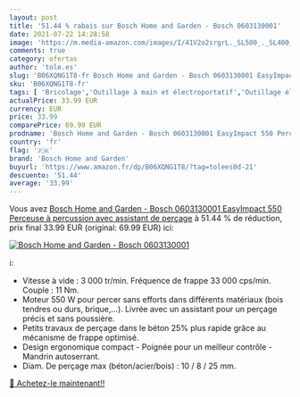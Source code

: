 ```yaml
---
layout: post
title: '51.44 % rabais sur Bosch Home and Garden - Bosch 0603130001'
date: 2021-07-22 14:28:58
image: 'https://m.media-amazon.com/images/I/41V2o2srgrL._SL500_._SL400_.jpg'
comments: true
category: ofertas
author: 'tole.es'
slug: 'B06XQNG1T8-fr Bosch Home and Garden - Bosch 0603130001 EasyImpact 550...'
sku: 'B06XQNG1T8-fr'
tags: [ 'Bricolage','Outillage à main et électroportatif','Outillage électroportatif','Perceuses','Perceuses à percussion','bosch home and garden', ]
actualPrice: 33.99 EUR
currency: EUR
price: 33.99
comparePrice: 69.99 EUR
prodname: 'Bosch Home and Garden - Bosch 0603130001 EasyImpact 550 Perceuse à percussion avec assistant de perçage'
country: 'fr'
flag: '🇫🇷'
brand: 'Bosch Home and Garden'
buyurl: 'https://www.amazon.fr/dp/B06XQNG1T8/?tag=tolees0d-21'
descuento: '51.44'
average: '33.99'
---
```


Vous avez [Bosch Home and Garden - Bosch 0603130001 EasyImpact 550 Perceuse à percussion avec assistant de perçage](https://www.amazon.fr/dp/B06XQNG1T8/?tag=tolees0d-21)  à  51.44 % de réduction, prix final  33.99 EUR (original: 69.99 EUR) ici:

[![Bosch Home and Garden - Bosch 0603130001](https://m.media-amazon.com/images/I/41V2o2srgrL._SL500_._SL400_.jpg)](https://www.amazon.fr/dp/B06XQNG1T8/?tag=tolees0d-21)

ℹ️:

- Vitesse à vide : 3 000 tr/min. Fréquence de frappe 33 000 cps/min. Couple : 11 Nm.
- Moteur 550 W pour percer sans efforts dans différents matériaux (bois tendres ou durs, brique,…). Livrée avec un assistant pour un perçage précis et sans poussière.
- Petits travaux de perçage dans le béton 25% plus rapide grâce au mécanisme de frappe optimisé.
- Design ergonomique compact - Poignée pour un meilleur contrôle - Mandrin autoserrant.
- Diam. De perçage max (béton/acier/bois) : 10 / 8 / 25 mm.

[🛒 Achetez-le maintenant!!](https://www.amazon.fr/dp/B06XQNG1T8/?tag=tolees0d-21)
